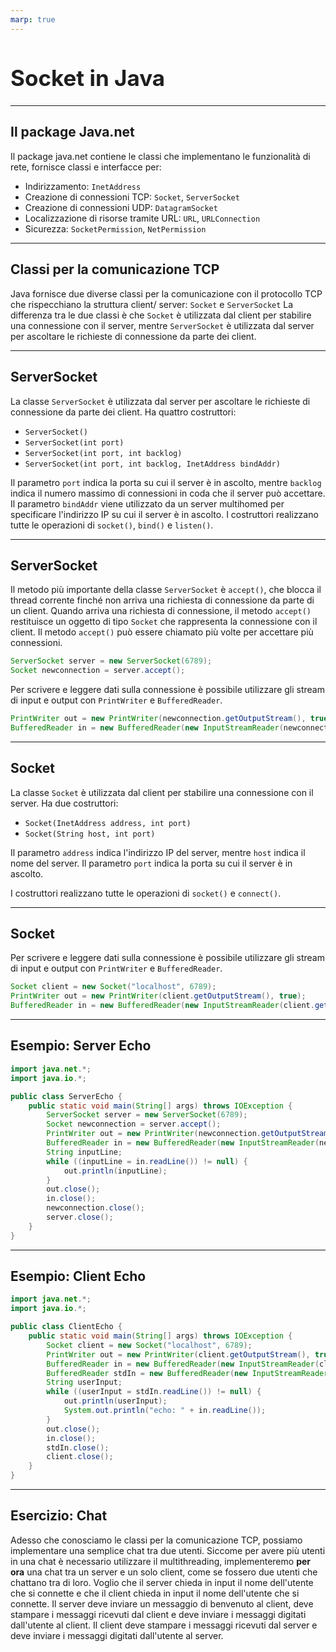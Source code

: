 ```yaml
---
marp: true
---
```


<style>
:root {
  font-family: 'SF Pro Text', serif !important;
}

code {
   font-family:  "Fantasque Sans Mono", monospace !important;
}

h1 {
  font-size: 2.5em !important;
  color: #1E1E1E !important;
}

section{
  justify-content: flex-start;
}

img[alt~="right"] {
  display: block;
  margin: 0 0;
  float: right;
}

img[alt~="center"] {
  display: block;
  margin: 0 auto;
}
</style>

# Socket in Java

---

## Il package Java.net

Il package java.net contiene le classi che implementano le funzionalità di rete, fornisce classi e interfacce per:
- Indirizzamento: `InetAddress`
- Creazione di connessioni TCP: `Socket`, `ServerSocket`
- Creazione di connessioni UDP: `DatagramSocket`
- Localizzazione di risorse tramite URL: `URL`, `URLConnection`
- Sicurezza: `SocketPermission`, `NetPermission`

---

## Classi per la comunicazione TCP

Java fornisce due diverse classi per la comunicazione con il protocollo TCP che rispecchiano la struttura client/ server: `Socket` e `ServerSocket`
La differenza tra le due classi è che `Socket` è utilizzata dal client per stabilire una connessione con il server, mentre `ServerSocket` è utilizzata dal server per ascoltare le richieste di connessione da parte dei client.

---

## ServerSocket

La classe `ServerSocket` è utilizzata dal server per ascoltare le richieste di connessione da parte dei client. Ha quattro costruttori:
- `ServerSocket()`
- `ServerSocket(int port)`
- `ServerSocket(int port, int backlog)`
- `ServerSocket(int port, int backlog, InetAddress bindAddr)`

Il parametro `port` indica la porta su cui il server è in ascolto, mentre `backlog` indica il numero massimo di connessioni in coda che il server può accettare. Il parametro `bindAddr` viene utilizzato da un server multihomed per specificare l'indirizzo IP su cui il server è in ascolto.
I costruttori realizzano tutte le operazioni di `socket()`, `bind()` e `listen()`.

---

## ServerSocket

Il metodo più importante della classe `ServerSocket` è `accept()`, che blocca il thread corrente finché non arriva una richiesta di connessione da parte di un client. Quando arriva una richiesta di connessione, il metodo `accept()` restituisce un oggetto di tipo `Socket` che rappresenta la connessione con il client. Il metodo `accept()` può essere chiamato più volte per accettare più connessioni.

```java
ServerSocket server = new ServerSocket(6789);
Socket newconnection = server.accept();
```

Per scrivere e leggere dati sulla connessione è possibile utilizzare gli stream di input e output con `PrintWriter` e `BufferedReader`.

```java
PrintWriter out = new PrintWriter(newconnection.getOutputStream(), true);
BufferedReader in = new BufferedReader(new InputStreamReader(newconnection.getInputStream()));
```

---

## Socket

La classe `Socket` è utilizzata dal client per stabilire una connessione con il server. Ha due costruttori:
- `Socket(InetAddress address, int port)`
- `Socket(String host, int port)`

Il parametro `address` indica l'indirizzo IP del server, mentre `host` indica il nome del server. Il parametro `port` indica la porta su cui il server è in ascolto.

I costruttori realizzano tutte le operazioni di `socket()` e `connect()`.

---

## Socket

Per scrivere e leggere dati sulla connessione è possibile utilizzare gli stream di input e output con `PrintWriter` e `BufferedReader`.

```java
Socket client = new Socket("localhost", 6789);
PrintWriter out = new PrintWriter(client.getOutputStream(), true);
BufferedReader in = new BufferedReader(new InputStreamReader(client.getInputStream()));
```

---

## Esempio: Server Echo

```java
import java.net.*;
import java.io.*;

public class ServerEcho {
    public static void main(String[] args) throws IOException {
        ServerSocket server = new ServerSocket(6789);
        Socket newconnection = server.accept();
        PrintWriter out = new PrintWriter(newconnection.getOutputStream(), true);
        BufferedReader in = new BufferedReader(new InputStreamReader(newconnection.getInputStream()));
        String inputLine;
        while ((inputLine = in.readLine()) != null) {
            out.println(inputLine);
        }
        out.close();
        in.close();
        newconnection.close();
        server.close();
    }
}
```

---

## Esempio: Client Echo

```java
import java.net.*;
import java.io.*;

public class ClientEcho {
    public static void main(String[] args) throws IOException {
        Socket client = new Socket("localhost", 6789);
        PrintWriter out = new PrintWriter(client.getOutputStream(), true);
        BufferedReader in = new BufferedReader(new InputStreamReader(client.getInputStream()));
        BufferedReader stdIn = new BufferedReader(new InputStreamReader(System.in));
        String userInput;
        while ((userInput = stdIn.readLine()) != null) {
            out.println(userInput);
            System.out.println("echo: " + in.readLine());
        }
        out.close();
        in.close();
        stdIn.close();
        client.close();
    }
}
```

---

## Esercizio: Chat

Adesso che conosciamo le classi per la comunicazione TCP, possiamo implementare una semplice chat tra due utenti. Siccome per avere più utenti in una chat è necessario utilizzare il multithreading, implementeremo **per ora** una chat tra un server e un solo client, come se fossero due utenti che chattano tra di loro.
Voglio che il server chieda in input il nome dell'utente che si connette e che il client chieda in input il nome dell'utente che si connette.
Il server deve inviare un messaggio di benvenuto al client, deve stampare i messaggi ricevuti dal client e deve inviare i messaggi digitati dall'utente al client.
Il client deve stampare i messaggi ricevuti dal server e deve inviare i messaggi digitati dall'utente al server.